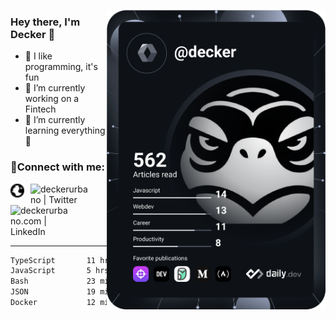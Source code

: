 <a href="https://app.daily.dev/Decker"><img align="right" width="350px" src="https://github.com/decker-dev/decker-dev/blob/master/devcard.svg" alt="Decker Dev Card"/></a>

### Hey there, I'm Decker 👋

- 🌟 I like programming, it's fun
- 🔭 I’m currently working on a Fintech
- 🌱 I’m currently learning everything 🤣

### 📱Connect with me:

[<img align="left" alt="deckerurbano.com" width="22px" src="https://raw.githubusercontent.com/iconic/open-iconic/master/svg/globe.svg" style="margin-right: 10px;" />](https://deckerurbano.com)
[<img align="left" alt="deckerurbano | Twitter" width="100px" src="https://img.shields.io/badge/twitter-%231DA1F2.svg?&style=for-the-badge&logo=twitter&logoColor=white" style="margin-right: 10px;" />](https://twitter.com/deckerurbano)
[<img align="left" alt="deckerurbano.com | LinkedIn" width="100px" src="https://img.shields.io/badge/linkedin-%230077B5.svg?&style=for-the-badge&logo=linkedin&logoColor=white" />](https://linkedin.com/in/deckerurbano)

<br clear="left"/>

---

<div style="text-align: center;">
<!--START_SECTION:waka-->

```txt
TypeScript       11 hrs 34 mins  ███████████████▓░░░░░░░░░   62.81 %
JavaScript       5 hrs 28 mins   ███████▒░░░░░░░░░░░░░░░░░   29.69 %
Bash             23 mins         ▓░░░░░░░░░░░░░░░░░░░░░░░░   02.16 %
JSON             19 mins         ▒░░░░░░░░░░░░░░░░░░░░░░░░   01.72 %
Docker           12 mins         ▒░░░░░░░░░░░░░░░░░░░░░░░░   01.17 %
```

<!--END_SECTION:waka-->
</div>
